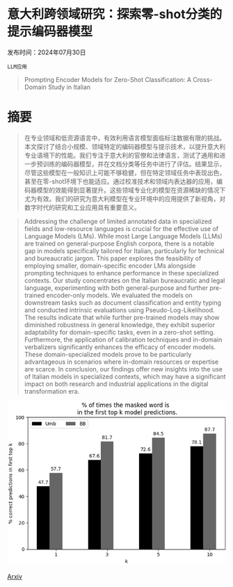 # 意大利跨领域研究：探索零-shot分类的提示编码器模型

发布时间：2024年07月30日

`LLM应用`

> Prompting Encoder Models for Zero-Shot Classification: A Cross-Domain Study in Italian

# 摘要

> 在专业领域和低资源语言中，有效利用语言模型面临标注数据有限的挑战。本文探讨了结合小规模、领域特定的编码器模型与提示技术，以提升意大利专业语境下的性能。我们专注于意大利的官僚和法律语言，测试了通用和进一步预训练的编码器模型，并在文档分类等任务中进行了评估。结果显示，尽管这些模型在一般知识上可能不够稳健，但在特定领域任务中表现出色，甚至在零-shot环境下也能适应。通过校准技术和领域内表达器的应用，编码器模型的效能得到显著提升。这些领域专业化的模型在资源稀缺的情况下尤为有效。我们的研究为意大利模型在专业环境中的应用提供了新视角，对数字时代的研究和工业应用具有重要意义。

> Addressing the challenge of limited annotated data in specialized fields and low-resource languages is crucial for the effective use of Language Models (LMs). While most Large Language Models (LLMs) are trained on general-purpose English corpora, there is a notable gap in models specifically tailored for Italian, particularly for technical and bureaucratic jargon. This paper explores the feasibility of employing smaller, domain-specific encoder LMs alongside prompting techniques to enhance performance in these specialized contexts. Our study concentrates on the Italian bureaucratic and legal language, experimenting with both general-purpose and further pre-trained encoder-only models. We evaluated the models on downstream tasks such as document classification and entity typing and conducted intrinsic evaluations using Pseudo-Log-Likelihood. The results indicate that while further pre-trained models may show diminished robustness in general knowledge, they exhibit superior adaptability for domain-specific tasks, even in a zero-shot setting. Furthermore, the application of calibration techniques and in-domain verbalizers significantly enhances the efficacy of encoder models. These domain-specialized models prove to be particularly advantageous in scenarios where in-domain resources or expertise are scarce. In conclusion, our findings offer new insights into the use of Italian models in specialized contexts, which may have a significant impact on both research and industrial applications in the digital transformation era.

![意大利跨领域研究：探索零-shot分类的提示编码器模型](../../../paper_images/2407.20654/fillmask_only_domain_words_umb_bb.png)

[Arxiv](https://arxiv.org/abs/2407.20654)